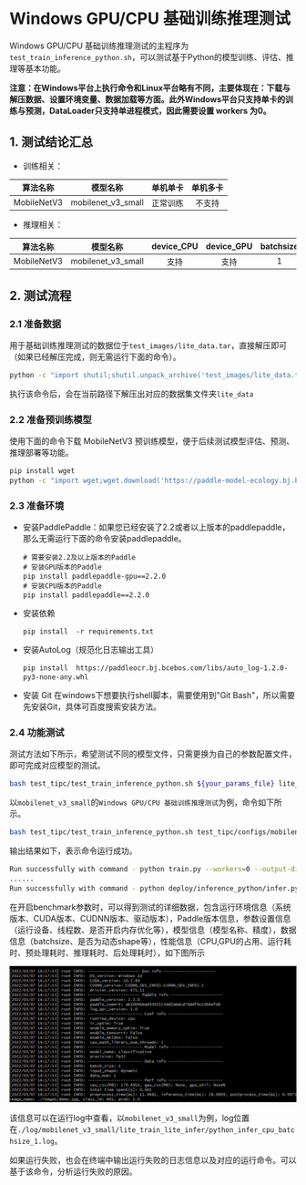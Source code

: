 # Windows GPU/CPU 基础训练推理测试

Windows GPU/CPU 基础训练推理测试的主程序为`test_train_inference_python.sh`，可以测试基于Python的模型训练、评估、推理等基本功能。

**注意：在Windows平台上执行命令和Linux平台略有不同，主要体现在：下载与解压数据、设置环境变量、数据加载等方面。此外Windows平台只支持单卡的训练与预测，DataLoader只支持单进程模式，因此需要设置 workers 为0。**

## 1. 测试结论汇总

- 训练相关：

| 算法名称 | 模型名称 | 单机单卡 | 单机多卡 |
|  :----: |   :----:  |    :----:  |  :----:   |
|  MobileNetV3  | mobilenet_v3_small | 正常训练 | 不支持 |


- 推理相关：

| 算法名称 | 模型名称 | device_CPU | device_GPU | batchsize |
|  :----:   |  :----: |   :----:   |  :----:  |   :----:   |
|  MobileNetV3   |  mobilenet_v3_small |  支持 | 支持 | 1 |


## 2. 测试流程

### 2.1 准备数据

用于基础训练推理测试的数据位于`test_images/lite_data.tar`，直接解压即可（如果已经解压完成，则无需运行下面的命令）。

```bash
python -c "import shutil;shutil.unpack_archive('test_images/lite_data.tar', extract_dir='./',format='tar')"
```

执行该命令后，会在当前路径下解压出对应的数据集文件夹`lite_data`

### 2.2 准备预训练模型

使用下面的命令下载 MobileNetV3 预训练模型，便于后续测试模型评估、预测、推理部署等功能。

```bash
pip install wget
python -c "import wget;wget.download('https://paddle-model-ecology.bj.bcebos.com/model/mobilenetv3_reprod/mobilenet_v3_small_pretrained.pdparams')"
```

### 2.3 准备环境

- 安装PaddlePaddle：如果您已经安装了2.2或者以上版本的paddlepaddle，那么无需运行下面的命令安装paddlepaddle。
    ```
    # 需要安装2.2及以上版本的Paddle
    # 安装GPU版本的Paddle
    pip install paddlepaddle-gpu==2.2.0
    # 安装CPU版本的Paddle
    pip install paddlepaddle==2.2.0
    ```

- 安装依赖
    ```
    pip install  -r requirements.txt
    ```

- 安装AutoLog（规范化日志输出工具）
    ```
    pip install  https://paddleocr.bj.bcebos.com/libs/auto_log-1.2.0-py3-none-any.whl
    ```
- 安装 Git
    在windows下想要执行shell脚本，需要使用到"Git Bash"，所以需要先安装Git，具体可百度搜索安装方法。

### 2.4 功能测试

测试方法如下所示，希望测试不同的模型文件，只需更换为自己的参数配置文件，即可完成对应模型的测试。

```bash
bash test_tipc/test_train_inference_python.sh ${your_params_file} lite_train_lite_infer
```

以`mobilenet_v3_small`的`Windows GPU/CPU 基础训练推理测试`为例，命令如下所示。

```bash
bash test_tipc/test_train_inference_python.sh test_tipc/configs/mobilenet_v3_small/win_train_infer_python.txt lite_train_lite_infer
```

输出结果如下，表示命令运行成功。

```bash
Run successfully with command - python train.py --workers=0 --output-dir=./log/mobilenet_v3_small/lite_train_lite_infer/norm_train_gpus_0 --epochs=5   --batch-size=4!
......
Run successfully with command - python deploy/inference_python/infer.py --use-gpu=False --model-dir=./log/mobilenet_v3_small/lite_train_lite_infer/norm_train_gpus_0 --batch-size=1   --benchmark=True > ./log/mobilenet_v3_small/lite_train_lite_infer/python_infer_cpu_batchsize_1.log 2>&1 !
```

在开启benchmark参数时，可以得到测试的详细数据，包含运行环境信息（系统版本、CUDA版本、CUDNN版本、驱动版本），Paddle版本信息，参数设置信息（运行设备、线程数、是否开启内存优化等），模型信息（模型名称、精度），数据信息（batchsize、是否为动态shape等），性能信息（CPU,GPU的占用、运行耗时、预处理耗时、推理耗时、后处理耗时），如下图所示

<div align="center">
    <img src="../../../../tipc/windows_train_infer_python/images/autolog_win_demo.png">
</div>

该信息可以在运行log中查看，以`mobilenet_v3_small`为例，log位置在`./log/mobilenet_v3_small/lite_train_lite_infer/python_infer_cpu_batchsize_1.log`。

如果运行失败，也会在终端中输出运行失败的日志信息以及对应的运行命令。可以基于该命令，分析运行失败的原因。
